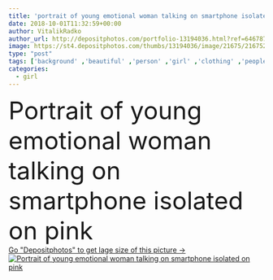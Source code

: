 ```yaml
---
title: 'portrait of young emotional woman talking on smartphone isolated on pink'
date: 2018-10-01T11:32:59+00:00
author: VitalikRadko
author_url: http://depositphotos.com/portfolio-13194036.html?ref=64678756
image: https://st4.depositphotos.com/thumbs/13194036/image/21675/216752476/api_thumb_450.jpg?forcejpeg=true
type: "post"
tags: ['background' ,'beautiful' ,'person' ,'girl' ,'clothing' ,'people' ,'portrait' ,'caucasian' ,'connection' ,'technology' ,'style' ,'pretty' ,'backdrop' ,'stylish' ,'woman' ,'communication' ,'conversation' ,'electronic' ,'mobility' ,'talk' ,'wireless' ,'network' ,'emotional' ,'clothes' ,'attractive' ,'eyeglasses' ,'casual' ,'gadget' ,'gesture' ,'Gesturing' ,'appliance' ,'smartphone' ,'copy space' ,'young adult' ,'Isolated On pink' ,'digital device' ]
categories: 
  - girl
---
```

<div aling="center">
            <font size="60"> Portrait of young emotional woman talking on smartphone isolated on pink</font>   
</div>
<div>
    <a href='https://depositphotos.com/216752476/stock-photo-portrait-young-emotional-woman-talking.html?ref=64678756' target=_blank > Go "Depositphotos" to get lage size of this picture ->
        <img href='https://depositphotos.com/216752476/stock-photo-portrait-young-emotional-woman-talking.html?ref=64678756' src='https://st4.depositphotos.com/13194036/21675/i/950/depositphotos_216752476-stock-photo-portrait-young-emotional-woman-talking.jpg?forcejpeg=true' alt='Portrait of young emotional woman talking on smartphone isolated on pink' >
    </a>
</div>

